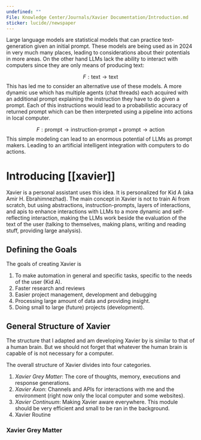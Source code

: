 ```yaml
---
undefined: ""
File: Knowledge Center/Journals/Xavier Documentation/Introduction.md
sticker: lucide//newspaper
---
```

Large language models are statistical models that can practice text-generation given an initial prompt. These models are being used as in 2024 in very much many places, leading to considerations about their potentials in more areas. On the other hand LLMs lack the ability to interact with computers since they are only means of producing text:

$$
F: \text{text} \longrightarrow \text{text}
$$
This has led me to consider an alternative use of these models. A more dynamic use which has multiple agents (chat threads) each acquired with an additional prompt explaining the instruction they have to do given a prompt. Each of this instructions would lead to a probabilistic accuracy of returned prompt which can be then interpreted using a pipeline into actions in local computer. 

$$
F: \text{prompt} \longrightarrow \text{instruction-prompt} + \text{prompt} \longrightarrow \text{action}
$$
This simple modeling can lead to an enormous potential of LLMs as prompt makers. Leading to an artificial intelligent integration with computers to do actions.

# Introducing [[xavier]]
Xavier is a personal assistant uses this idea. It is personalized for Kid A (aka Amir H. Ebrahimnezhad). The main concept in Xavier is not to train Ai from scratch, but using abstractions, instruction-prompts, layers of interactions, and apis to enhance interactions with LLMs to a more dynamic and self-reflecting interaction, making the LLMs work beside the evaluation of the text of the user (talking to themselves, making plans, writing and reading stuff, providing large analysis).

## Defining the Goals
The goals of creating Xavier is 
1. To make automation in general and specific tasks, specific to the needs of the user (Kid A).
2. Faster research and reviews
3. Easier project management, development and debugging
4. Processing large amount of data and providing insight.
5. Doing small to large (future) projects (development).

## General Structure of Xavier
The structure that I adapted and am developing Xavier by is similar to that of a human brain. But we should not forget that whatever the human brain is capable of is not necessary for a computer. 

The overall structure of Xavier divides into four categories.
1. *Xavier Grey Matter*: The core of thoughts, memory, executions and response generations. 
2. *Xavier Axon*: Channels and APIs for interactions with me and the environment (right now only the local computer and some websites).
3. *Xavier Continuum*: Making Xavier aware everywhere. This module should be very efficient and small to be ran in the background.
4. Xavier Routine
### Xavier Grey Matter